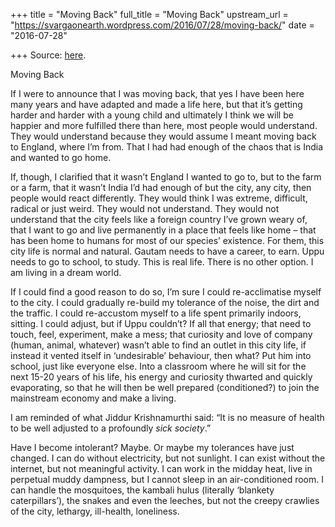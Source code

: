 +++
title = "Moving Back"
full_title = "Moving Back"
upstream_url = "https://svargaonearth.wordpress.com/2016/07/28/moving-back/"
date = "2016-07-28"

+++
Source: [here](https://svargaonearth.wordpress.com/2016/07/28/moving-back/).

Moving Back

If I were to announce that I was moving back, that yes I have been here many years and have adapted and made a life here, but that it’s getting harder and harder with a young child and ultimately I think we will be happier and more fulfilled there than here, most people would understand. They would understand because they would assume I meant moving back to England, where I’m from. That I had had enough of the chaos that is India and wanted to go home.

If, though, I clarified that it wasn’t England I wanted to go to, but to the farm or a farm, that it wasn’t India I’d had enough of but the city, any city, then people would react differently. They would think I was extreme, difficult, radical or just weird. They would not understand. They would not understand that the city feels like a foreign country I’ve grown weary of, that I want to go and live permanently in a place that feels like home – that has been home to humans for most of our species’ existence. For them, this city life is normal and natural. Gautam needs to have a career, to earn. Uppu needs to go to school, to study. This is real life. There is no other option. I am living in a dream world.

If I could find a good reason to do so, I’m sure I could re-acclimatise myself to the city. I could gradually re-build my tolerance of the noise, the dirt and the traffic. I could re-accustom myself to a life spent primarily indoors, sitting. I could adjust, but if Uppu couldn’t? If all that energy; that need to touch, feel, experiment, make a mess; that curiosity and love of company (human, animal, whatever) wasn’t able to find an outlet in this city life, if instead it vented itself in ‘undesirable’ behaviour, then what? Put him into school, just like everyone else. Into a classroom where he will sit for the next 15-20 years of his life, his energy and curiosity thwarted and quickly evaporating, so that he will then be well prepared (conditioned?) to join the mainstream economy and make a living.

I am reminded of what Jiddur Krishnamurthi said: “It is no measure of health to be well adjusted to a profoundly *sick society*.”

Have I become intolerant? Maybe. Or maybe my tolerances have just changed. I can do without electricity, but not sunlight. I can exist without the internet, but not meaningful activity. I can work in the midday heat, live in perpetual muddy dampness, but I cannot sleep in an air-conditioned room. I can handle the mosquitoes, the kambali hulus (literally ‘blankety caterpillars’), the snakes and even the leeches, but not the creepy crawlies of the city, lethargy, ill-health, loneliness.
